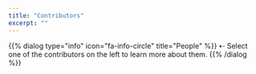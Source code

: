 ```yaml
---
title: "Contributors"
excerpt: ""
---
```

{{% dialog type="info" icon="fa-info-circle" title="People" %}}
⇠ Select one of the contributors on the left to learn more about them.
{{% /dialog %}}
